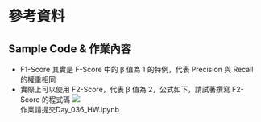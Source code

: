 # 參考資料
## Sample Code & 作業內容
- F1-Score 其實是 F-Score 中的 β 值為 1 的特例，代表 Precision 與 Recall 的權重相同
- 實際上可以使用 F2-Score，代表 β 值為 2，公式如下，請試著撰寫 F2-Score 的程式碼
![](https://ai100-fileentity.cupoy.com/3rd/homework/D36/1569297955463/large)<br>
作業請提交Day_036_HW.ipynb
